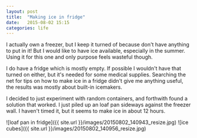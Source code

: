 ```yaml
---
layout: post
title:  "Making ice in fridge"
date:   2015-08-02 15:15
categories: life
---
```


I actually own a freezer,
but I keep it turned of
because don't have anything to put in it!
But I would like to have ice available,
especially in the summer.
Using it for this one and only purpose feels wasteful though.

I do have a fridge which is mostly empty.
If possible I wouldn't have that turned on either,
but it's needed for some medical supplies.
Searching the net for tips on how to make ice in a fridge
didn't give me anything useful,
the results was mostly about built-in icemakers.

I decided to just experiment with random containers,
and forthwith found a solution that worked.
I just piled up an loaf pan sideways against the freezer wall.
I haven't timed it, but it seems to make ice in about 12 hours.

![loaf pan in fridge]({{ site.url }}/images/20150802_140943_resize.jpg)
![ice cubes]({{ site.url }}/images/20150802_140956_resize.jpg)
  
